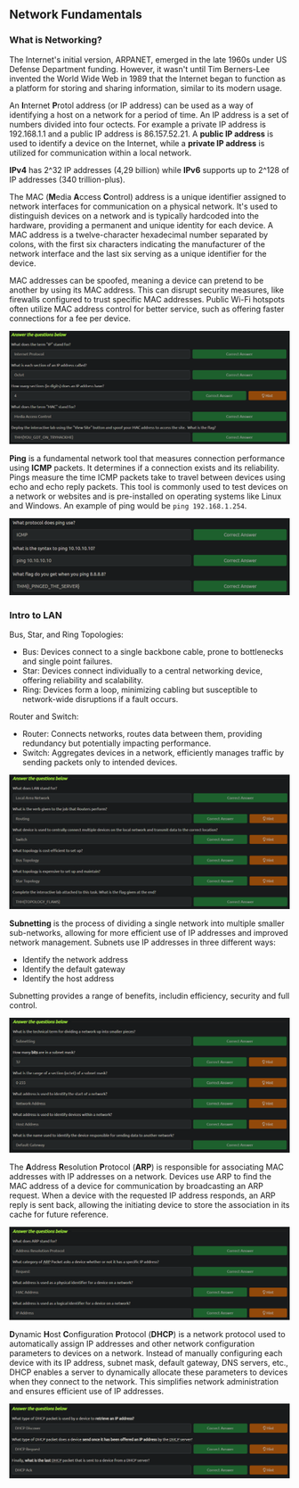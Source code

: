 <h2>Network Fundamentals</h2>

<h3>What is Networking?</h3>

The Internet's initial version, ARPANET, emerged in the late 1960s under US Defense Department funding. However, it wasn't until Tim Berners-Lee invented the World Wide Web in 1989 that the Internet began to function as a platform for storing and sharing information, similar to its modern usage.

An <b>I</b>nternet <b>P</b>rotol address (or IP address) can be used as a way of identifying a host on a network for a period of time. An IP address is a set of numbers divided into four octects. For example a private IP address is 192.168.1.1 and a public IP address is 86.157.52.21. A <b>public IP address</b> is used to identify a device on the Internet, while a <b>private IP address</b> is utilized for communication within a local network.

<b>IPv4</b> has 2^32 IP addresses (4,29 billion) while <b>IPv6</b> supports up to 2^128 of IP addresses (340 trillion-plus).

The MAC (<b>M</b>edia <b>A</b>ccess <b>C</b>ontrol) address is a unique identifier assigned to network interfaces for communication on a physical network. It's used to distinguish devices on a network and is typically hardcoded into the hardware, providing a permanent and unique identity for each device.
A MAC address is a twelve-character hexadecimal number separated by colons, with the first six characters indicating the manufacturer of the network interface and the last six serving as a unique identifier for the device.

MAC addresses can be spoofed, meaning a device can pretend to be another by using its MAC address. This can disrupt security measures, like firewalls configured to trust specific MAC addresses. Public Wi-Fi hotspots often utilize MAC address control for better service, such as offering faster connections for a fee per device.

![](src/image.png)

<b>Ping</b> is a fundamental network tool that measures connection performance using <b>ICMP</b> packets. It determines if a connection exists and its reliability. Pings measure the time ICMP packets take to travel between devices using echo and echo reply packets. This tool is commonly used to test devices on a network or websites and is pre-installed on operating systems like Linux and Windows. An example of ping would be `ping 192.168.1.254`.

![](src/image-1.png)

<h3>Intro to LAN</h3>

Bus, Star, and Ring Topologies:

- Bus: Devices connect to a single backbone cable, prone to bottlenecks and single point failures.
- Star: Devices connect individually to a central networking device, offering reliability and scalability.
- Ring: Devices form a loop, minimizing cabling but susceptible to network-wide disruptions if a fault occurs.

Router and Switch:

- Router: Connects networks, routes data between them, providing redundancy but potentially impacting performance.
- Switch: Aggregates devices in a network, efficiently manages traffic by sending packets only to intended devices.

![](src/image-2.png)

<b>Subnetting</b> is the process of dividing a single network into multiple smaller sub-networks, allowing for more efficient use of IP addresses and improved network management. Subnets use IP addresses in three different ways:

- Identify the network address
- Identify the default gateway
- Identify the host address

Subnetting provides a range of benefits, includin efficiency, security and full control.

![](src/image-3.png)

The <b>A</b>ddress <b>R</b>esolution <b>P</b>rotocol (<b>ARP</b>) is responsible for associating MAC addresses with IP addresses on a network. Devices use ARP to find the MAC address of a device for communication by broadcasting an ARP request. When a device with the requested IP address responds, an ARP reply is sent back, allowing the initiating device to store the association in its cache for future reference.

![](src/image-4.png)

<b>D</b>ynamic <b>H</b>ost <b>C</b>onfiguration <b>P</b>rotocol (<b>DHCP</b>) is a network protocol used to automatically assign IP addresses and other network configuration parameters to devices on a network. Instead of manually configuring each device with its IP address, subnet mask, default gateway, DNS servers, etc., DHCP enables a server to dynamically allocate these parameters to devices when they connect to the network. This simplifies network administration and ensures efficient use of IP addresses.

![](src/image-5.png)
